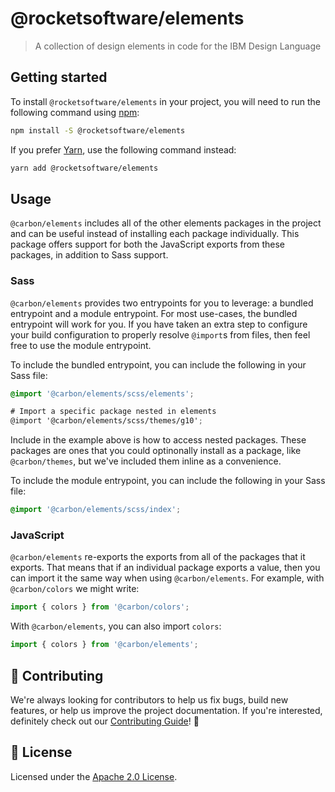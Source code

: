 # @rocketsoftware/elements

> A collection of design elements in code for the IBM Design Language

## Getting started

To install `@rocketsoftware/elements` in your project, you will need to run the
following command using [npm](https://www.npmjs.com/):

```bash
npm install -S @rocketsoftware/elements
```

If you prefer [Yarn](https://yarnpkg.com/en/), use the following command
instead:

```bash
yarn add @rocketsoftware/elements
```

## Usage

`@carbon/elements` includes all of the other elements packages in the project
and can be useful instead of installing each package individually. This package
offers support for both the JavaScript exports from these packages, in addition
to Sass support.

### Sass

`@carbon/elements` provides two entrypoints for you to leverage: a bundled
entrypoint and a module entrypoint. For most use-cases, the bundled entrypoint
will work for you. If you have taken an extra step to configure your build
configuration to properly resolve `@import`s from files, then feel free to use
the module entrypoint.

To include the bundled entrypoint, you can include the following in your Sass
file:

```scss
@import '@carbon/elements/scss/elements';

# Import a specific package nested in elements
@import '@carbon/elements/scss/themes/g10';
```

Include in the example above is how to access nested packages. These packages
are ones that you could optinonally install as a package, like `@carbon/themes`,
but we've included them inline as a convenience.

To include the module entrypoint, you can include the following in your Sass
file:

```scss
@import '@carbon/elements/scss/index';
```

### JavaScript

`@carbon/elements` re-exports the exports from all of the packages that it
exports. That means that if an individual package exports a value, then you can
import it the same way when using `@carbon/elements`. For example, with
`@carbon/colors` we might write:

```js
import { colors } from '@carbon/colors';
```

With `@carbon/elements`, you can also import `colors`:

```js
import { colors } from '@carbon/elements';
```

## 🙌 Contributing

We're always looking for contributors to help us fix bugs, build new features,
or help us improve the project documentation. If you're interested, definitely
check out our [Contributing Guide](/.github/CONTRIBUTING.md)! 👀

## 📝 License

Licensed under the [Apache 2.0 License](/LICENSE).
